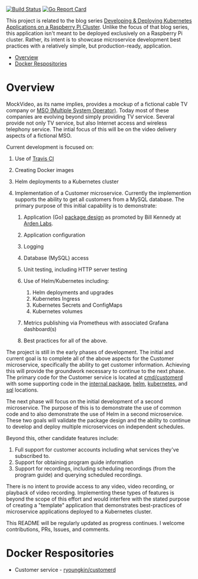 [![Build Status](https://travis-ci.org/youngkin/mockvideo.svg?branch=master)](https://travis-ci.org/youngkin/mockvideo) [![Go Report Card](https://goreportcard.com/badge/github.com/youngkin/mockvideo)](https://goreportcard.com/report/github.com/youngkin/mockvideo)

This project is related to the blog series [Developing & Deploying Kubernetes Applications on a Raspberry Pi Cluster](https://medium.com/better-programming/develop-and-deploy-kubernetes-applications-on-a-raspberry-pi-cluster-fbd4d97a904c). Unlike the focus of that blog series, this application isn't meant to be deployed exclusively on a Raspberry Pi cluster. Rather, its intent is to showcase microservice development best practices with a relatively simple, but production-ready, application.

- [Overview](#overview)
- [Docker Respositories](#docker-respositories)
  
# Overview

MockVideo, as its name implies, provides a mockup of a fictional cable TV company or [MSO (Multiple System Operator)](https://www.techopedia.com/definition/26084/multiple-system-operators-mso). Today most of these companies are evolving beyond simply providing TV service. Several provide not only TV service, but also Internet access and wireless telephony service. The intial focus of this will be on the video delivery aspects of a fictional MSO.

Current development is focused on:

1. Use of [Travis CI](https://travis-ci.org)
2. Creating Docker images
3. Helm deployments to a Kubernetes cluster
4. Implementation of a Customer microservice. Currently the implemention supports the ability to get all customers from a MySQL database. The primary purpose of this initial capability is to demonstrate:

    1.  Application (Go) [package design](https://www.ardanlabs.com/blog/2017/02/package-oriented-design.html)  as promoted by Bill Kennedy at [Arden Labs](https://www.ardanlabs.com).
    2.  Application configuration
    3.  Logging
    4.  Database (MySQL) access
    6.  Unit testing, including HTTP server testing
    7.  Use of Helm/Kubernetes including:

        1. Helm deployments and upgrades
        2. Kubernetes Ingress
        3. Kubernetes Secrets and ConfigMaps
        4. Kubernetes volumes
    5.  Metrics publishing via Prometheus with associated Grafana dashboard(s)
  
    8. Best practices for all of the above.

The project is still in the early phases of development. The initial and current goal is to complete all of the above aspects for the Customer microservice, specifically the ability to get customer information. Achieving this will provide the groundwork necessary to continue to the next phase. The primary code for the Customer service is located at [cmd/customerd](https://github.com/youngkin/mockvideo/tree/master/cmd/customerd) with some supporting code in the [internal package](https://github.com/youngkin/mockvideo/tree/master/internal), [helm](https://github.com/youngkin/mockvideo/tree/master/helm), [kubernetes](https://github.com/youngkin/mockvideo/tree/master/kubernetes), and [sql](https://github.com/youngkin/mockvideo/tree/master/sql) locations.

The next phase will focus on the initial development of a second microservice. The purpose of this is to demonstrate the use of common code and to also demonstrate the use of Helm in a second microservice. These two goals will validate the package design and the ability to continue to develop and deploy multiple microservices on independent schedules.

Beyond this, other candidate features include:

1. Full support for customer accounts including what services they've subscribed to.
2. Support for obtaining program guide information
3. Support for recordings, including scheduling recordings (from the program guide) and querying scheduled recordings.

There is no intent to provide access to any video, video recording, or playback of video recording. Implementing these types of features is beyond the scope of this effort and would interfere with the stated purpose of creating a "template" application that demonstrates best-practices of microservice applications deployed to a Kubernetes cluster.

This README will be regularly updated as progress continues. I welcome contributions, PRs, Issues, and comments.

# Docker Respositories

* Customer service - [ryoungkin/customerd](https://hub.docker.com/repository/docker/ryoungkin/customerd)
